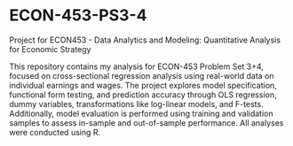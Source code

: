 # ECON-453-PS3-4
Project for ECON453 - Data Analytics and Modeling: Quantitative Analysis for Economic Strategy

This repository contains my analysis for ECON-453 Problem Set 3+4, focused on cross-sectional regression analysis using real-world data on individual earnings and wages. The project explores model specification, functional form testing, and prediction accuracy through OLS regression, dummy variables, transformations like log-linear models, and F-tests. Additionally, model evaluation is performed using training and validation samples to assess in-sample and out-of-sample performance. All analyses were conducted using R.


